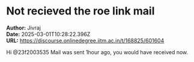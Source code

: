 # Not recieved the roe link mail

**Author:** Jivraj  
**Date:** 2025-03-01T10:28:22.396Z  
**URL:** https://discourse.onlinedegree.iitm.ac.in/t/168825/601604

Hi @23f2003535
Mail was sent 1hour ago, you would have received now.
